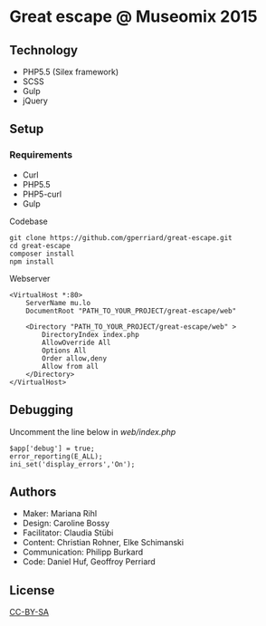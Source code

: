 Great escape @ Museomix 2015
============================

Technology
----------
- PHP5.5 (Silex framework)
- SCSS
- Gulp
- jQuery

Setup
-----

### Requirements
- Curl
- PHP5.5
- PHP5-curl
- Gulp

Codebase
```
git clone https://github.com/gperriard/great-escape.git
cd great-escape
composer install
npm install
```

Webserver
```
<VirtualHost *:80>
    ServerName mu.lo
    DocumentRoot "PATH_TO_YOUR_PROJECT/great-escape/web"

    <Directory "PATH_TO_YOUR_PROJECT/great-escape/web" >
        DirectoryIndex index.php
        AllowOverride All
        Options All
        Order allow,deny
        Allow from all
    </Directory>
</VirtualHost>
```

Debugging
---------

Uncomment the line below in _web/index.php_
```
$app['debug'] = true;
error_reporting(E_ALL);
ini_set('display_errors','On');
```

Authors
-------

- Maker: Mariana Rihl
- Design: Caroline Bossy
- Facilitator: Claudia Stübi
- Content: Christian Rohner, Elke Schimanski
- Communication: Philipp Burkard
- Code: Daniel Huf, Geoffroy Perriard

License
-------
[CC-BY-SA](https://creativecommons.org/licenses/by-sa/4.0/)

